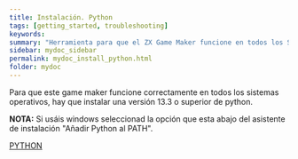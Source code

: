 ```yaml
---
title: Instalación. Python
tags: [getting_started, troubleshooting]
keywords:
summary: "Herramienta para que el ZX Game Maker funcione en todos los Sistemas Operativos (Windows, Mac OS y Linux)"
sidebar: mydoc_sidebar
permalink: mydoc_install_python.html
folder: mydoc
---
```


Para que este game maker funcione correctamente en todos los sistemas operativos, hay que instalar una versión 13.3 o superior de python.

**NOTA:** Si usáis windows seleccionad la opción que esta abajo del asistente de instalación "Añadir Python al PATH".

[PYTHON](https://www.python.org/downloads/)

